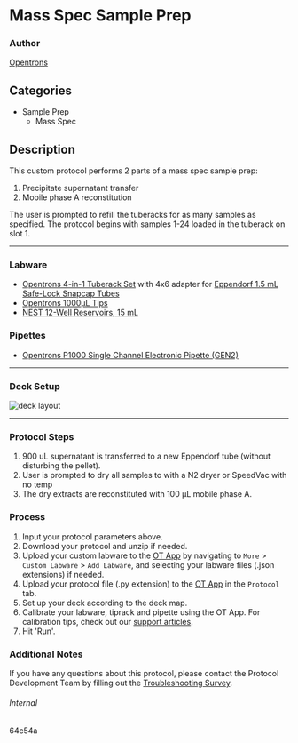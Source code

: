 # Mass Spec Sample Prep

### Author
[Opentrons](https://opentrons.com/)

## Categories
* Sample Prep
	* Mass Spec

## Description

This custom protocol performs 2 parts of a mass spec sample prep:
1. Precipitate supernatant transfer
2. Mobile phase A reconstitution

The user is prompted to refill the tuberacks for as many samples as specified. The protocol begins with samples 1-24 loaded in the tuberack on slot 1.

---

### Labware
* [Opentrons 4-in-1 Tuberack Set](https://shop.opentrons.com/4-in-1-tube-rack-set/) with 4x6 adapter for [Eppendorf 1.5 mL Safe-Lock Snapcap Tubes](https://online-shop.eppendorf.us/US-en/Laboratory-Consumables-44512/Tubes-44515/Eppendorf-Safe-Lock-Tubes-PF-8863.html)
* [Opentrons 1000µL Tips](https://shop.opentrons.com/opentrons-1000-l-tips/)
* [NEST 12-Well Reservoirs, 15 mL](https://shop.opentrons.com/nest-12-well-reservoirs-15-ml/)

### Pipettes
* [Opentrons P1000 Single Channel Electronic Pipette (GEN2)](https://shop.opentrons.com/single-channel-electronic-pipette-p20/)

---

### Deck Setup
![deck layout](https://opentrons-protocol-library-website.s3.amazonaws.com/custom-README-images/64c54a/deck.png)

---

### Protocol Steps
1. 900 uL supernatant is transferred to a new Eppendorf tube (without disturbing the pellet).
2. User is prompted to dry all samples to with a N2 dryer or SpeedVac with no temp
3. The dry extracts are reconstituted with 100 µL mobile phase A.

### Process
1. Input your protocol parameters above.
2. Download your protocol and unzip if needed.
3. Upload your custom labware to the [OT App](https://opentrons.com/ot-app) by navigating to `More` > `Custom Labware` > `Add Labware`, and selecting your labware files (.json extensions) if needed.
4. Upload your protocol file (.py extension) to the [OT App](https://opentrons.com/ot-app) in the `Protocol` tab.
5. Set up your deck according to the deck map.
6. Calibrate your labware, tiprack and pipette using the OT App. For calibration tips, check out our [support articles](https://support.opentrons.com/en/collections/1559720-guide-for-getting-started-with-the-ot-2).
7. Hit 'Run'.

### Additional Notes
If you have any questions about this protocol, please contact the Protocol Development Team by filling out the [Troubleshooting Survey](https://protocol-troubleshooting.paperform.co/).

###### Internal
64c54a
